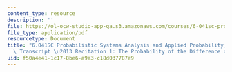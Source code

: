 ```yaml
---
content_type: resource
description: ''
file: https://ol-ocw-studio-app-qa.s3.amazonaws.com/courses/6-041sc-probabilistic-systems-analysis-and-applied-probability-fall-2013/f50a4e411c178be6a9a3c18d037787a9_MIT6_041SCF13_Ch1P1_Probability_of_Difference_Two_Events_300k.pdf
file_type: application/pdf
resourcetype: Document
title: "6.041SC Probabilistic Systems Analysis and Applied Probability, Fall 2013\
  \ Transcript \u2013 Recitation 1: The Probability of the Difference of Two Events"
uid: f50a4e41-1c17-8be6-a9a3-c18d037787a9
---
```

